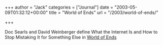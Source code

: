 +++
author = "Jack"
categories = ["Journal"]
date = "2003-05-09T01:32:12+00:00"
title = "World of Ends"
url = "/2003/world-of-ends/"

+++

Doc Searls and David Weinberger define What the Internet Is and How to Stop Mistaking It for Something Else in [World of Ends][1]

 [1]: http://worldofends.com/